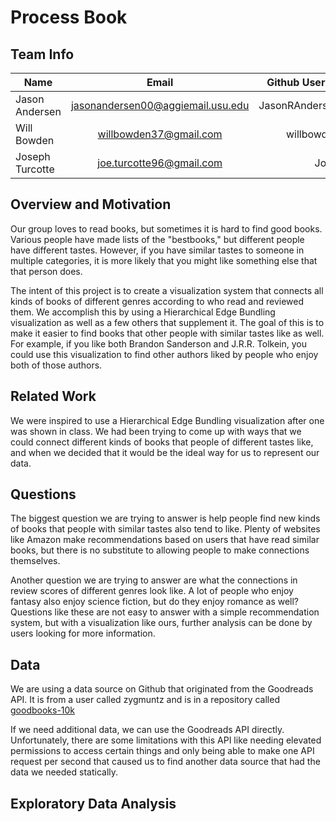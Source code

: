# Process Book

## Team Info 

| Name      |       Email         | Github Username  |
|---|:---:|---:|
| Jason Andersen | jasonandersen00@aggiemail.usu.edu | JasonRAndersen00 |
| Will Bowden   | willbowden37@gmail.com       | willbowden37   |
| Joseph Turcotte | joe.turcotte96@gmail.com      | JoeTurc      |  

## Overview and Motivation
Our group loves to read books, but sometimes it is hard to find good books. 
Various people have made lists of the "bestbooks," but different people have different tastes. 
However, if you have similar tastes to someone in multiple categories, it is more likely that you might
like something else that that person does.  

The intent of this project is to create a visualization system that connects all kinds of books of
different genres according to who read and reviewed them. We accomplish this by using a Hierarchical Edge
Bundling visualization as well as a few others that supplement it. The goal of this is to make it easier to
find books that other people with similar tastes like as well. For example, if you like both Brandon
Sanderson and J.R.R. Tolkein, you could use this visualization to find other authors liked by people
who enjoy both of those authors.

## Related Work
We were inspired to use a Hierarchical Edge Bundling visualization after one was shown in class. We had
been trying to come up with ways that we could connect different kinds of books that people of different
tastes like, and when we decided that it would be the ideal way for us to represent our data.

## Questions
The biggest question we are trying to answer is help people find new kinds of books that people with
similar tastes also tend to like. Plenty of websites like Amazon make recommendations based on users
that have read similar books, but there is no substitute to allowing people to make connections themselves.

Another question we are trying to answer are what the connections in review scores of different genres
look like. A lot of people who enjoy fantasy also enjoy science fiction, but do they enjoy romance as well?
Questions like these are not easy to answer with a simple recommendation system, but with a visualization
like ours, further analysis can be done by users looking for more information.

## Data
We are using a data source on Github that originated from the Goodreads API. It is from a user called zygmuntz
and is in a repository called <a href="https://github.com/zygmuntz/goodbooks-10k">goodbooks-10k</a>

If we need additional data, we can use the Goodreads API directly. Unfortunately, there are some limitations
with this API like needing elevated permissions to access certain things and only being able to make one
API request per second that caused us to find another data source that had the data we needed statically.

## Exploratory Data Analysis
